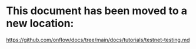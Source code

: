 # This document has been moved to a new location:

https://github.com/onflow/docs/tree/main/docs/tutorials/testnet-testing.md
